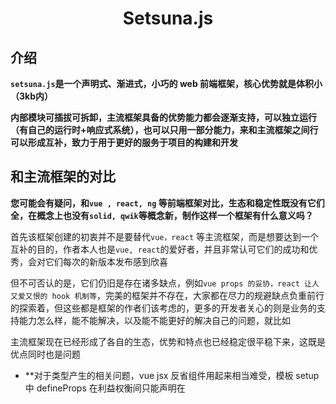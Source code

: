<h1 align="center">Setsuna.js</h1>




## 介绍

**`setsuna.js`是一个声明式、渐进式，小巧的 web 前端框架，核心优势就是体积小（3kb内）**

**内部模块可插拔可拆卸，主流框架具备的优势能力都会逐渐支持，可以独立运行（有自己的运行时+响应式系统），也可以只用一部分能力，来和主流框架之间行可以形成互补，致力于用于更好的服务于项目的构建和开发**





## 和主流框架的对比

**您可能会有疑问，和`vue , react, ng` 等前端框架对比，生态和稳定性既没有它们全，在概念上也没有`solid, qwik`等概念新，制作这样一个框架有什么意义吗？**   

首先该框架创建的初衷并不是要替代`vue，react` 等主流框架，而是想要达到一个互补的目的，作者本人也是`vue, react`的爱好者，并且非常认可它们的成功和优秀，会对它们每次的新版本发布感到欣喜

但不可否认的是，它们仍旧是存在诸多缺点，例如`vue props 的妥协，react 让人又爱又恨的 hook 机制等`，完美的框架并不存在，大家都在尽力的规避缺点负重前行的探索着，但这些都是框架的作者们该考虑的，更多的开发者关心的则是业务的支持能力怎么样，能不能解决，以及能不能更好的解决自己的问题，就比如

主流框架现在已经形成了各自的生态，优势和特点也已经稳定很平稳下来，这既是优点同时也是问题

+ **对于类型产生的相关问题，vue jsx 反省组件用起来相当难受，模板 setup 中 defineProps 在利益权衡间只能声明在<script/>中，这是不利于复用的，而 react 的类型支持相当好，但是它的更新机制是诸多人受不了的 **

  `setsuna.js`会采用细颗粒度的更新 + jsx 来规避

+ **对于体积产生的相关问题，在跨系统的复用中，有种做法是把组件拆成各自独立的小项目，然后通过某种方式在给按照规则还原拼接回去，而由于这种做法脱离了主应用，我们没有办法提前知道哪些模块是能用到，哪些是没用到的，所以为了程序的正常运行会将所有模块一并打进主应用中，此时 tree shaking 则会失去效用**

  `setsuna.js`会采用插拔的方式来规避，只有一个核心库作为底层必要模块( 非常小，体积开销可以忽略不计 )，采用约定式来限制 api (只要满足您可以接入任意满足约定的模块，方便复用)，最终体积取决于用户自身的选择

+ **对于 webComponent 产生的相关问题，由于主框架都已经形成了稳定的生态链路，它们虽然能够支持 webComponent 但是却并不会对其过度支持，因为你一旦选择某一款框架，使用了框架那一套之后将没有必要再去使用 webComponent**

  `setsuna.js` 会尽可能的提供 `webComponent` 友好的使用方案，如果您有什么想法，也欢迎提供 pr

+ **对于体验相关的问题，这点可以是问题也可以不是问题，因为对于许多的架构师来说，越是成熟越是存在限制，做架构的往往会束手束脚，这也是作者知道的为什么会有很多，明明各种吐槽 react，而选择还往往是 react 的原因**

  `setsuna.js` 的理念就是基于一个 **必要的核心库** + 一个**约定式 API 规范**来作为创建 APP 的根基，并且也会尽量权衡对外暴露的接口，是否足够方便使用者来方便扩展

`setsuna.js`更多的是面向于对于使用现有框架，在某些问题上觉得接受不能的时候，提供的另一种选择，同时也希望在以后的发展过程中，能渐渐形成自己独树一帜的特点，也希望有同样愿望的小伙伴的意见、讨论和加入

目前框架仍处于发展的初期，后续各种新功能（去虚拟DOM，编译优化，SSR框架，BFF层框架，TS等等）都会逐渐开始考虑，陆续的进行支持，所以请给我们一点点的时间~





## 导航

+ <a href="#下载">下载</a>
+ <a href="#组件">组件</a>
+ <a href="#渲染API">渲染API</a>
+ hooks（用于**创建内部状态，以及绑定组件生命周期**的一系列方法的集合）
  + <a href="#useState">useState</a>
  + <a href="#useComputed">useComputed</a>
  + <a href="#useRef">useRef</a>
  + <a href="#useEffect">useEffect</a>
  + <a href="#useprovide--usecontext">useProvide & useContext</a>
  + <a href="#useMount">useMount</a>
  + <a href="#useUpdate">useUpdate</a>
+ <a href="#调度API">调度API</a>
+ 特性组件
  + <a href="#Await">`<Await/>`</a>
  + <a href="#Teleport">`<Teleport/>`</a>
  + <a href="#Fragment">`<Fragment/>`</a>
+ <a href="#web component">web component</a>
+ <a href="#SSR">SSR</a>
+ <a href="https://github.com/usagisah/setsuna">周边设施库</a>
  + <a href="https://github.com/setsunajs/observable/blob/main/docs/zh.md">响应式约定实现 `@setsunajs/observable`</a>
  + <a href="https://github.com/setsunajs/router/blob/main/docs/zh.md">路由 `@setsunajs/router`</a>





## 下载

```bash
npm create setsuna
```

或者，你也可以下载 ***create-setsuna*** 到本地，通过命令行使用

```bash
# 第一步，下载
npm install create-setsuna -g

# 第二步，命令行敲击以下命令
create-setsuna
```





## 组件

```js
// App.jsx
import { render, useState } from "setsunajs"

function App() {
  const [num, setNum] = useState(0)
  const add = () => setNum(num() + 1)
  
  return () => <>
    <h1>hello setsuna.js</h1>
  	<p>{ num() }</p>
    <button onClick={add}>++</button>
  </>
}

render( 
  <App/>, 
  document.querySelector("#app") 
)
```

+ 组件基于`jsx`（函数中返回 html 一样的东西）来创建

+ **声明一个组件的定义为，一个组件内部返回一个新的函数，这个新的函数需要返回 JSX**
+ 组件内部中的第一段函数，只会在创建期间调用一次，第二段函数会在每次刷新时重复执行







## 渲染API

`render( VNode, HTMLElement )`

+ `VNode` 也就是组件，可用通过以下两种方式创建 
  + `<App />`
  + `_jsx( ComponentFunction, {msg: "这是传给组件的参数"},  Children1, Children2 )`
+ `HTMLElement` 这是需要挂到的 DOM 节点







## useState

`useState` 用于创建状态，是创建一个状态最基本的单元

```javascript
import { useState } from "setsunajs"
export function Comp() {
  const [num, setNum] = useState(0)
  const add = () => {
    setNum(num() + 1)
    /*
    	setNum(n => n + 1)
    */
  }
	
  const [num1, setNum1] = useState(() => 1)

  return () => <div>
    <p>{num()}</p>
    <button onClick={add}>++</button>
  </div>
}
```

+ `useState()` 接收一个参数作为初始值
+ 但如果初始参数是一个函数，则会自动执行函数，取返回值作为初始值
+ 使用后的返回值是一个数组
  + 第一个值是一个，调用后会返回内部最新值的函数
  + 第二值是修改器函数，修改器函数的参数会被作为内部最新的值，同时引发视图的更新。如果参数是函数，则会自动执行采用其返回值，该函数的参数是当前内部最新值



由于`useState()`的实现底层是满足，我们约定的响应式规范的，所以还能支持管道功能

```javascript
import { useState } from "setsunajs"
export function Comp() {
	//第二个参数为一个数组，数组中的函数会被当做管道函数
  const [num, setNum] = useState(0, [
    v => v + 1
  ])
  const add = () => setNum(num() + 1)

  return () => <div>
    <p>{num()}</p>
    <button onClick={add}>++</button>
  </div>
}
```

这个例子中，每次点击后，事件会 +1，新的值在改变后会经过管道，最终采用的值将会是管道处理后的返回值

关于规范的具体内容可以查看我们的另一个库 <a href="">@setsunajs/observable</a>





## useComputed

`useComputed`适用于作为派发状态，即当一个响应式的状态改变后，会触发自身的`getter`函数，然后计算最新的值

```javascript
import { useState, useComputed } from "setsunajs"
export function Comp() {
  const [num, setNum] = useState(0)
  const add = () => setNum(num() + 1)
	
	const [num1] = useComputed([num], () => num() + 1)
  const [num2, setNum2] = useComputed([num], {
    get: () => num() + 1,
    set: (newValue) => num(newValue)
  })

  return () => <div>
    <p>{num()} -- {num1()} </p>
    <button onClick={add}>++</button>
  </div>
```

+ 创建期间有两个参数
  + 第一个参数是一个要观察的数组，可以接收多个响应式的值
  + 第二个参数有两种写法
    + 直接是函数的话，则为`getter`获取器函数
    + 如果是对象，则可以自定义`getter/setter 获取器/修改器`函数
+ 返回值和 `useState` 一致，但如果没有定义`setter`修改器，在修改时会报错





## useRef

`useRef` 是另一种形式的`useState`，唯一的区别在于，`useRef`的值被修改时，不会触发视图的更新

在获取 dom 节点时推荐使用使用

```javascript
import { useRef } from "setsunajs"
export function Comp() {
  const [ref, setRef] = useRef(null)

  return () => <div ref={ref}></div>
```





## useEffect

用于监听响应式状态的改变

```javascript
import { useState, useEffect } from "setsunajs"
export function Comp() {
  const [num, setNum] = useState(0)
  const add = () => {
    setNum(num() + 1)
  }
	
  useEffect([num], newValue => {
    console.log(newValue)
  })

  return () => <div>
    <p>{num()}</p>
    <button onClick={add}>++</button>
  </div>
}
```

参数分别为

+ 一个需要监听的响应式值组成的数组
+ 一个接收最新值的回调函数



## useProvide & useContext

用于**创建和消费，跨组件层级的响应式状态**

```javascript
import { useProvide, useContext } from "setsunajs"
function App() {
  const [provide, setProvide] = useProvide("key", 0)
  const add = () => setProvide(provide() + 1)
  
  return <div>
 		<button onClick={add}>++</button>  
  	<hr />
    <Child1 />
  </div>
}

function Child1() {
  return () => <Child2 />
}

function Child2() {
  const ctx = useContext("key")
  return () => <div>ctx: {ctx()}</div>
}
```

`useProvide` 有两个参数，分别是

+ 唯一 key
+ 初始值

返回值和 `useState` 一致



`useContext` 有两个参数，分别是

+ 顶层`useProvide`提供的 key
+ 可选的默认值，如果在使用的过程中找不到顶层提供的值，则会采用默认值，如果该参数没有提供，默认是`undefined`

返回值是一个，永远返回当前上下文，使用 key 的最新值函数





## useMount

挂载相关的生命周期函数

```javascript
import { useMount } from "setsunajs"

function Comp() {
	useMount(() => {
    console.log("第一段函数，在挂载到 DOM 后调用")
    
    return () => {
      console.log("第二段函数，在组件卸载后调用")
    }
  })
  return () => <div></div>
}
```

会发现并没有提供，挂载前，卸载前 这两个阶段的回调函数，这是有意为之

因为挂载前相当于，组件函数第一段执行期间

卸载前被用到的地方微乎其微，目前提供





## useUpdate

更新相关的生命周期函数

```javascript
import { useUpdate } from "setsunajs"

function Comp() {
	useUpdate(() => {
    console.log("第一段函数，会在 `有效更新前` 调用 ")
    
    return () => {
      console.log("第二段函数，会在 `有效更新后 ` 调用")
    }
  })
  return () => <div></div>
}
```





## 调度 API

调度相关目前只有一个 `nextTick`函数，该函数不强制在组件的上下文期间调用，它会确保在组件更新完成后调用

可以认为这是一个能在组件外调用的 `useMount` 第一段函数

该函数接收一个回调函数

```javascript
import { nextTick } from "setsunajs"

nextTick(() => {
  //do...
})
```





## Fragment

文档脆片，该组件在视图上不会渲染出实际的节点，用于解决组件必须被包裹在某个节点的问题

该组件会默认全局引入

```javascript
//import { Fragment } from "setsunajs"

function Component() {
  //第一种方式
  return <>123</>
}

function Component() {
  //第二种方式
  return <Fragment>123</Fragment>
}
```





## Await

该组件为异步组件，该组件会扫描所有的**浅层节点（没有经过嵌套）**，如果存在`函数，Promise`则会执行他们并等待他们的完成

在等待过程中，会显示可选参数`fallback`参数的节点信息

该组件还有一个可选的active`参数，`active`接收一个函数，用于决定内部，是否应该重复执行内部所有的异步行为，默认为 `false`，即第一次执行完后，如果没有指定该参数，则后续永远都不会重新执行，同时也意味着，如果内部使用到了外部的响应式的值的话，此时不会进行更新

```javascript
export function Comp() {
  const [num, setNum] = useState(0)
  const add = () => {
    setNum(num() + 1)
  }


  return () => <div>
    <p>{num()}</p>
    <button onClick={add}>++</button>

    <Await active={() => num() % 2 === 0} fallback={<h1>占位节点</h1>}>
      { Promise.resolve(1) }
      { () => Promise.resolve(2) }
    </Await>
  </div>
}
```

该组件为其他框架中的`<Suspense/>`的下位替代品

在结合实际业务的运用场景，以`<Suspense/>`的创建初衷来说，现阶段用起来作者觉得并不是十分满意，但不能保证以后会有更加的使用场景，所以以`Await`为关键字作为同功能替代





## Teleport

传送门组件，可以将子节点挂载到指定的 DOM 节点上，对于`<Tost/>`这种弹窗组件会很好用

```javascript
import { Teleport } from "setsunajs"

export function Comp() {
  const [num, setNum] = useState(0)
  const add = () => {
    setNum(num() + 1)
  }


  return () => <div>
    <p>{num()}</p>
    <button onClick={add}>++</button>
    { num % 2 === 0 ? <Teleport to="body">{num()}</Teleport> : null }
  </div>
}
```





## web component

`setsuna.js`支持把自己的运行时系统嵌到`web component`中使用，这也是最为广泛的用法

```javascript
import { defineElement } from "setsunajs"
defineElement('custom-component', attrs => {
  const [num1, setNum1] = useState(0)
  const add = () => setNum1(num1() + 1)

  return () => (
    <div>web component</div>
  )
})

function App() {
  return () => <div> <custom-component/> </div>
}
```

上边的使用方式会定义一个全局的自定义标签，然后直接使用即可

同时还支持以下的做法，即把声明的内容作为一个组件来使用，行为同组件一致

```javascript
import { defineElement } from "setsunajs"
const cusElement = defineElement('custom-component', attrs => {
  const [num1, setNum1] = useState(0)
  const add = () => setNum1(num1() + 1)

  return () => (
    <div>web component</div>
  )
})
const CustomComponent = cusElement.wrapper()

function App() {
  return () => <div> <CustomComponent/> </div>
}
```





## SSR

`renderToString`

```javascript
import { hydrate, renderToString } from "setsunajs"

function App() {
  return () => <div>
  	hello component  
  </div>
}

//server
const generator = renderToString()
generator.subscribe(html => {
  console.log( html )//字符串化的值
})
generator.next(<App />)


//client
hydrate(html)
```

`renderToStream`还在实验阶段，不稳定

